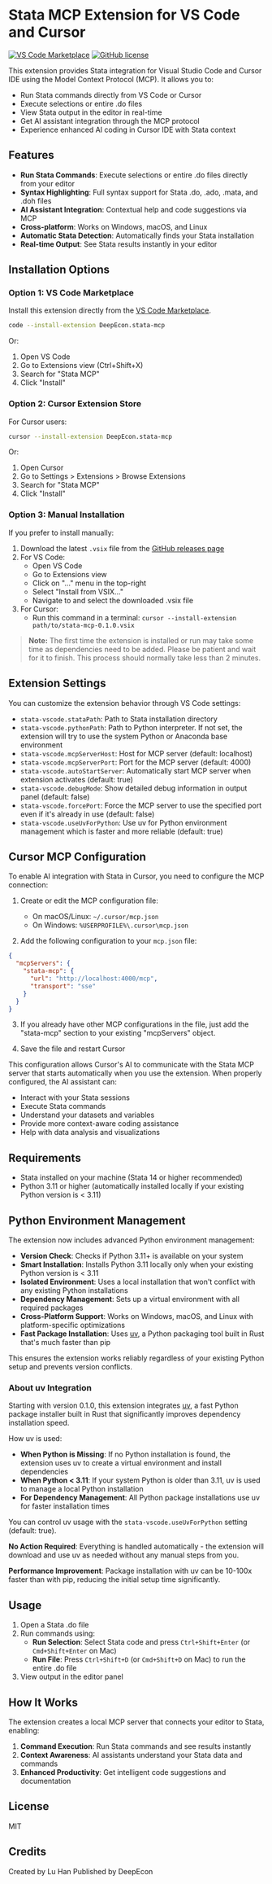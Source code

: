 # Stata MCP Extension for VS Code and Cursor

[![VS Code Marketplace](https://img.shields.io/badge/VS%20Code-Marketplace-blue)](https://marketplace.visualstudio.com/items?itemName=DeepEcon.stata-mcp)
[![GitHub license](https://img.shields.io/github/license/hanlulong/stata-mcp)](https://github.com/hanlulong/stata-mcp/blob/main/LICENSE)

This extension provides Stata integration for Visual Studio Code and Cursor IDE using the Model Context Protocol (MCP). It allows you to:

- Run Stata commands directly from VS Code or Cursor
- Execute selections or entire .do files
- View Stata output in the editor in real-time
- Get AI assistant integration through the MCP protocol
- Experience enhanced AI coding in Cursor IDE with Stata context

## Features

- **Run Stata Commands**: Execute selections or entire .do files directly from your editor
- **Syntax Highlighting**: Full syntax support for Stata .do, .ado, .mata, and .doh files
- **AI Assistant Integration**: Contextual help and code suggestions via MCP
- **Cross-platform**: Works on Windows, macOS, and Linux
- **Automatic Stata Detection**: Automatically finds your Stata installation
- **Real-time Output**: See Stata results instantly in your editor

## Installation Options

### Option 1: VS Code Marketplace

Install this extension directly from the [VS Code Marketplace](https://marketplace.visualstudio.com/items?itemName=DeepEcon.stata-mcp).

```bash
code --install-extension DeepEcon.stata-mcp
```

Or:
1. Open VS Code
2. Go to Extensions view (Ctrl+Shift+X)
3. Search for "Stata MCP"
4. Click "Install"

### Option 2: Cursor Extension Store

For Cursor users:
```bash
cursor --install-extension DeepEcon.stata-mcp
```

Or:
1. Open Cursor
2. Go to Settings > Extensions > Browse Extensions
3. Search for "Stata MCP"
4. Click "Install"

### Option 3: Manual Installation

If you prefer to install manually:

1. Download the latest `.vsix` file from the [GitHub releases page](https://github.com/hanlulong/stata-mcp/releases)
2. For VS Code:
   - Open VS Code
   - Go to Extensions view
   - Click on "..." menu in the top-right
   - Select "Install from VSIX..."
   - Navigate to and select the downloaded .vsix file
3. For Cursor:
   - Run this command in a terminal: `cursor --install-extension path/to/stata-mcp-0.1.0.vsix`

> **Note:** The first time the extension is installed or run may take some time as dependencies need to be added. Please be patient and wait for it to finish. This process should normally take less than 2 minutes.

## Extension Settings

You can customize the extension behavior through VS Code settings:

- `stata-vscode.stataPath`: Path to Stata installation directory
- `stata-vscode.pythonPath`: Path to Python interpreter. If not set, the extension will try to use the system Python or Anaconda base environment
- `stata-vscode.mcpServerHost`: Host for MCP server (default: localhost)
- `stata-vscode.mcpServerPort`: Port for the MCP server (default: 4000)
- `stata-vscode.autoStartServer`: Automatically start MCP server when extension activates (default: true)
- `stata-vscode.debugMode`: Show detailed debug information in output panel (default: false)
- `stata-vscode.forcePort`: Force the MCP server to use the specified port even if it's already in use (default: false)
- `stata-vscode.useUvForPython`: Use uv for Python environment management which is faster and more reliable (default: true)

## Cursor MCP Configuration

To enable AI integration with Stata in Cursor, you need to configure the MCP connection:

1. Create or edit the MCP configuration file:
   - On macOS/Linux: `~/.cursor/mcp.json`
   - On Windows: `%USERPROFILE%\.cursor\mcp.json`

2. Add the following configuration to your `mcp.json` file:

```json
{
  "mcpServers": {
    "stata-mcp": {
      "url": "http://localhost:4000/mcp",
      "transport": "sse"
    }
  }
}
```

3. If you already have other MCP configurations in the file, just add the "stata-mcp" section to your existing "mcpServers" object.

4. Save the file and restart Cursor

This configuration allows Cursor's AI to communicate with the Stata MCP server that starts automatically when you use the extension. When properly configured, the AI assistant can:
- Interact with your Stata sessions
- Execute Stata commands
- Understand your datasets and variables
- Provide more context-aware coding assistance
- Help with data analysis and visualizations

## Requirements

- Stata installed on your machine (Stata 14 or higher recommended)
- Python 3.11 or higher (automatically installed locally if your existing Python version is < 3.11)

## Python Environment Management

The extension now includes advanced Python environment management:

- **Version Check**: Checks if Python 3.11+ is available on your system
- **Smart Installation**: Installs Python 3.11 locally only when your existing Python version is < 3.11
- **Isolated Environment**: Uses a local installation that won't conflict with any existing Python installations
- **Dependency Management**: Sets up a virtual environment with all required packages
- **Cross-Platform Support**: Works on Windows, macOS, and Linux with platform-specific optimizations
- **Fast Package Installation**: Uses [uv](https://github.com/astral-sh/uv), a Python packaging tool built in Rust that's much faster than pip

This ensures the extension works reliably regardless of your existing Python setup and prevents version conflicts.

### About uv Integration

Starting with version 0.1.0, this extension integrates [uv](https://github.com/astral-sh/uv), a fast Python package installer built in Rust that significantly improves dependency installation speed.

How uv is used:
- **When Python is Missing**: If no Python installation is found, the extension uses uv to create a virtual environment and install dependencies
- **When Python < 3.11**: If your system Python is older than 3.11, uv is used to manage a local Python installation
- **For Dependency Management**: All Python package installations use uv for faster installation times

You can control uv usage with the `stata-vscode.useUvForPython` setting (default: true).

**No Action Required**: Everything is handled automatically - the extension will download and use uv as needed without any manual steps from you.

**Performance Improvement**: Package installation with uv can be 10-100x faster than with pip, reducing the initial setup time significantly.

## Usage

1. Open a Stata .do file
2. Run commands using:
   - **Run Selection**: Select Stata code and press `Ctrl+Shift+Enter` (or `Cmd+Shift+Enter` on Mac)
   - **Run File**: Press `Ctrl+Shift+D` (or `Cmd+Shift+D` on Mac) to run the entire .do file
3. View output in the editor panel

## How It Works

The extension creates a local MCP server that connects your editor to Stata, enabling:

1. **Command Execution**: Run Stata commands and see results instantly
2. **Context Awareness**: AI assistants understand your Stata data and commands
3. **Enhanced Productivity**: Get intelligent code suggestions and documentation

## License

MIT

## Credits

Created by Lu Han
Published by DeepEcon 